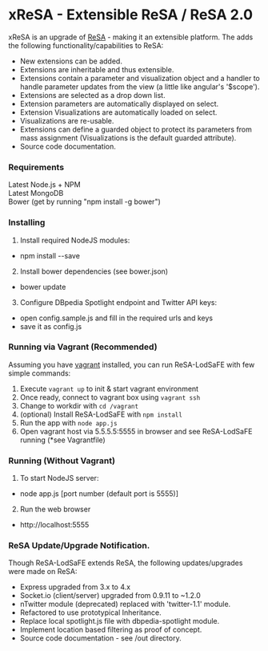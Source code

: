 xReSA - Extensible ReSA / ReSA 2.0
====
xReSA is an upgrade of [ReSA](https://github.com/ali1k/resa) - making it an extensible platform. The adds the following functionality/capabilities to ReSA:
- New extensions can be added.
- Extensions are inheritable and thus extensible.
- Extensions contain a parameter and visualization object and a handler to handle parameter updates from the view (a little like angular's '$scope').
- Extensions are selected as a drop down list.
- Extension parameters are automatically displayed on select.
- Extension Visualizations are automatically loaded on select.
- Visualizations are re-usable.
- Extensions can define a guarded object to protect its parameters from mass assignment (Visualizations is the default guarded attribute).
- Source code documentation.

### Requirements

Latest Node.js + NPM  
Latest MongoDB  
Bower (get by running "npm install -g bower")

### Installing

1. Install required NodeJS modules:
 - npm install --save
 
2. Install bower dependencies (see bower.json)
 - bower update

3. Configure DBpedia Spotlight endpoint and Twitter API keys:
 - open config.sample.js and fill in the required urls and keys
 - save it as config.js
 

### Running via Vagrant (Recommended)

Assuming you have [vagrant](http://www.vagrantup.com/) installed, you can run ReSA-LodSaFE with few simple commands:  

1. Execute `vagrant up` to init & start vagrant environment
2. Once ready, connect to vagrant box using `vagrant ssh`
3. Change to workdir with `cd /vagrant`
4. (optional) Install ReSA-LodSaFE with `npm install`
5. Run the app with `node app.js`
6. Open vagrant host via 5.5.5.5:5555 in browser and see ReSA-LodSaFE running (*see Vagrantfile)

### Running (Without Vagrant)

1. To start NodeJS server:
 - node app.js [port number (default port is 5555)]

2. Run the web browser
 - http://localhost:5555
 
### ReSA Update/Upgrade Notification.
 Though ReSA-LodSaFE extends ReSA, the following updates/upgrades were made on ReSA:
 - Express upgraded from 3.x to 4.x
 - Socket.io (client/server) upgraded from 0.9.11 to ~1.2.0
 - nTwitter module (deprecated) replaced with 'twitter-1.1' module.
 - Refactored to use prototypical Inheritance.
 - Replace local spotlight.js file with dbpedia-spotlight module.
 - Implement location based filtering as proof of concept.
 - Source code documentation - see /out directory.